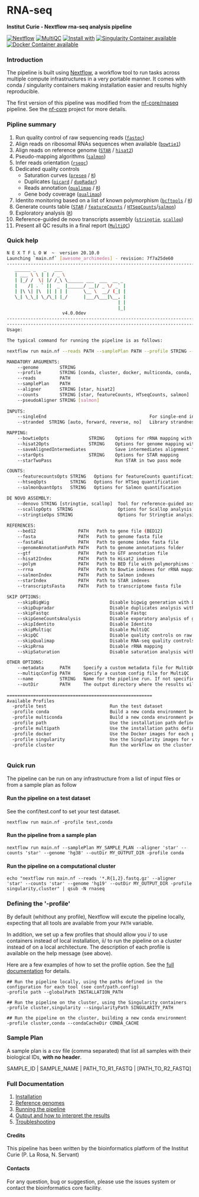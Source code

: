 # RNA-seq 

**Institut Curie - Nextflow rna-seq analysis pipeline**

[![Nextflow](https://img.shields.io/badge/nextflow-%E2%89%A50.32.0-brightgreen.svg)](https://www.nextflow.io/)
[![MultiQC](https://img.shields.io/badge/MultiQC-1.11-blue.svg)](https://multiqc.info/)
[![Install with](https://anaconda.org/anaconda/conda-build/badges/installer/conda.svg)](https://conda.anaconda.org/anaconda)
[![Singularity Container available](https://img.shields.io/badge/singularity-available-7E4C74.svg)](https://singularity.lbl.gov/)
[![Docker Container available](https://img.shields.io/badge/docker-available-003399.svg)](https://www.docker.com/)

### Introduction

The pipeline is built using [Nextflow](https://www.nextflow.io), a workflow tool to run tasks across multiple compute infrastructures in a very portable manner. 
It comes with conda / singularity containers making installation easier and results highly reproducible.

The first version of this pipeline was modified from the [nf-core/rnaseq](https://github.com/nf-core/rnaseq) pipeline. 
See the [nf-core](https://nf-co.re/) project for more details.

### Pipline summary

1. Run quality control of raw sequencing reads ([`fastqc`](https://www.bioinformatics.babraham.ac.uk/projects/fastqc/))
2. Align reads on ribosomal RNAs sequences when available ([`bowtie1`](http://bowtie-bio.sourceforge.net/index.shtml))
3. Align reads on reference genome ([`STAR`](https://github.com/alexdobin/STAR) / [`hisat2`](http://ccb.jhu.edu/software/hisat2/index.shtml))
4. Pseudo-mapping algorithms ([`salmon`](https://salmon.readthedocs.io/en/latest/salmon.html))
5. Infer reads orientation ([`rseqc`](http://rseqc.sourceforge.net/))
6. Dedicated quality controls
    - Saturation curves ([`preseq`](http://smithlabresearch.org/software/preseq/) / [`R`](https://www.r-project.org/))
    - Duplicates ([`picard`](https://broadinstitute.github.io/picard/) / [`dupRadar`](https://bioconductor.org/packages/release/bioc/html/dupRadar.html))
    - Reads annotation ([`qualimap`](http://qualimap.conesalab.org/) / [`R`](https://www.r-project.org/))
    - Gene body coverage ([`qualimap`](http://qualimap.conesalab.org/))
7. Identito monitoring based on a list of known polymorphism ([`bcftools`](http://samtools.github.io/bcftools/bcftools.html) / [`R`](https://www.r-project.org/))
8. Generate counts table ([`STAR`](https://github.com/alexdobin/STAR) / [`featureCounts`](http://bioinf.wehi.edu.au/featureCounts/) / [`HTSeqCounts`](https://htseq.readthedocs.io/en/release_0.11.1/count.html)/[`salmon`](https://salmon.readthedocs.io/en/latest/salmon.html))
9. Exploratory analysis ([`R`](https://www.r-project.org/))
10. Reference-guided de novo transcripts assembly ([`stringtie`](https://ccb.jhu.edu/software/stringtie/), [`scallop`](https://github.com/Kingsford-Group/scallop))
11. Present all QC results in a final report ([`MultiQC`](http://multiqc.info/))

### Quick help

```bash
N E X T F L O W  ~  version 20.10.0
Launching `main.nf` [awesome_archimedes] - revision: 7f7a25de60
------------------------------------------------------------------------
   ______ _   _   ___ 
   | ___ \ \ | | / _ \
   | |_/ /  \| |/ /_\ \______ ___  ___  __ _ 
   |    /| . ` ||  _  |______/ __|/ _ \/ _` |
   | |\ \| |\  || | | |      \__ \  __/ (_| |
   \_| \_\_| \_/\_| |_/      |___/\___|\__, |
                                          | |
                                          |_|
                     v4.0.0dev
------------------------------------------------------------------------
------------------------------------------------------------------------
Usage:

The typical command for running the pipeline is as follows:

nextflow run main.nf --reads PATH --samplePlan PATH --profile STRING --genome STRING

MANDATORY ARGUMENTS:
    --genome        STRING                                                                            Name of the reference genome.
    --profile       STRING [conda, cluster, docker, multiconda, conda, path, multipath, singularity]  Configuration profile to use. Can use multiple (comma separated).
    --reads         PATH                                                                              Path to input data (must be surrounded with quotes)
    --samplePlan    PATH                                                                              Path to sample plan (csv format) with raw reads (if `--reads` is not specified)
    --aligner       STRING [star, hisat2]                                                             Tool for reads alignment
    --counts        STRING [star, featureCounts, HTseqCounts, salmon]                                 Tool to use to estimate the raw counts per gene
    --pseudoAligner STRING [salmon]                                                                   Tool for reads pseudo-alignment
		 
INPUTS:
    --singleEnd                                       For single-end input data
    --stranded  STRING [auto, forward, reverse, no]   Library strandness

MAPPING:
    --bowtieOpts               STRING    Options for rRNA mapping with bowtie
    --hisat2Opts               STRING    Options for genome mapping with Hisat2
    --saveAlignedIntermediates           Save intermediates alignment files
    --starOpts                 STRING    Options for STAR mapping
    --starTwoPass                        Run STAR in two pass mode

COUNTS:
    --featurecountsOpts STRING   Options for featureCounts quantification
    --htseqOpts         STRING   Options for HTSeq quantification
    --salmonQuantOpts   STRING   Options for Salmon quantification

DE NOVO ASSEMBLY:
    --denovo STRING [stringtie, scallop]  Tool for reference-guided assembly of RNA transcripts
    --scallopOpts  STRING                 Options for Scallop analysis
    --stringtieOps STRING                 Options for Stringtie analysis
		
REFERENCES:
    --bed12                PATH   Path to gene file (BED12)
    --fasta                PATH   Path to genome fasta file
    --fastaFai             PATH   Path to genome index fasta file
    --genomeAnnotationPath PATH   Path to genome annotations folder
    --gtf                  PATH   Path to GTF annotation file
    --hisat2Index          PATH   Path to Hisat2 indexes
    --polym                PATH   Path to BED file with polymorphisms for identito monitoring
    --rrna                 PATH   Path to Bowtie indexes for rRNA mapping
    --salmonIndex          PATH   Path to Salmon indexes
    --starIndex            PATH   Path to STAR indexes
    --transcriptsFasta     PATH   Path to transcriptome fasta file

SKIP OPTIONS:
    --skipBigWig                       Disable bigwig generation with Deeptools
    --skipDupradar                     Disable duplicates analysis with DupRadar
    --skipFastqc                       Disable Fastqc
    --skipGeneCountsAnalysis           Disable exporatory analysis of genes count
    --skipIdentito                     Disable Identito
    --skipMultiqc                      Disable MultiQC
    --skipQC                           Disable quality controls on raw and aligned reads [fastqc, qualimap, preseq]
    --skipQualimap                     Disable RNA-seq quality controls with Qualimap
    --skipRrna                         Disable rRNA mapping
    --skipSaturation                   Disable saturation analysis with Preseq

OTHER OPTIONS:
    --metadata      PATH     Specify a custom metadata file for MultiQC
    --multiqcConfig PATH     Specify a custom config file for MultiQC
    --name          STRING   Name for the pipeline run. If not specified, Nextflow will automatically generate a random mnemonic
    --outDir        PATH     The output directory where the results will be saved
	
=======================================================
Available Profiles
  -profile test                        Run the test dataset
  -profile conda                       Build a new conda environment before running the pipeline. Use `--condaCacheDir` to define the conda cache path
  -profile multiconda                  Build a new conda environment per process before running the pipeline. Use `--condaCacheDir` to define the conda cache path
  -profile path                        Use the installation path defined for all tools. Use `--globalPath` to define the insallation path
  -profile multipath                   Use the installation paths defined for each tool. Use `--globalPath` to define the insallation path
  -profile docker                      Use the Docker images for each process
  -profile singularity                 Use the Singularity images for each process. Use `--singularityPath` to define the insallation path
  -profile cluster                     Run the workflow on the cluster, instead of locally
						  
```

### Quick run

The pipeline can be run on any infrastructure from a list of input files or from a sample plan as follow

#### Run the pipeline on a test dataset
See the conf/test.conf to set your test dataset.

```
nextflow run main.nf -profile test,conda
```

#### Run the pipeline from a sample plan

```
nextflow run main.nf --samplePlan MY_SAMPLE_PLAN --aligner 'star' --counts 'star' --genome 'hg38' --outDir MY_OUTPUT_DIR -profile conda
```

#### Run the pipeline on a computational cluster

```
echo "nextflow run main.nf --reads '*.R{1,2}.fastq.gz' --aligner 'star' --counts 'star' --genome 'hg19' --outDir MY_OUTPUT_DIR -profile singularity,cluster" | qsub -N rnaseq
```

### Defining the '-profile'

By default (whithout any profile), Nextflow will excute the pipeline locally, expecting that all tools are available from your `PATH` variable.

In addition, we set up a few profiles that should allow you i/ to use containers instead of local installation, ii/ to run the pipeline on a cluster instead of on a local architecture.
The description of each profile is available on the help message (see above).

Here are a few examples of how to set the profile option. See the [full documentation](docs/profiles.md) for details.

```
## Run the pipeline locally, using the paths defined in the configuration for each tool (see conf/path.config)
-profile path --globalPath INSTALLATION_PATH 

## Run the pipeline on the cluster, using the Singularity containers
-profile cluster,singularity --singularityPath SINGULARITY_PATH 

## Run the pipeline on the cluster, building a new conda environment
-profile cluster,conda --condaCacheDir CONDA_CACHE 
```

### Sample Plan

A sample plan is a csv file (comma separated) that list all samples with their biological IDs, **with no header**.


SAMPLE_ID | SAMPLE_NAME | PATH_TO_R1_FASTQ | [PATH_TO_R2_FASTQ]


### Full Documentation

1. [Installation](docs/installation.md)
2. [Reference genomes](docs/referenceGenomes.md)
3. [Running the pipeline](docs/usage.md)
4. [Output and how to interpret the results](docs/output.md)
5. [Troubleshooting](docs/troubleshooting.md)

#### Credits

This pipeline has been written by the bioinformatics platform of the Institut Curie (P. La Rosa, N. Servant)

#### Contacts

For any question, bug or suggestion, please use the issues system or contact the bioinformatics core facility.
